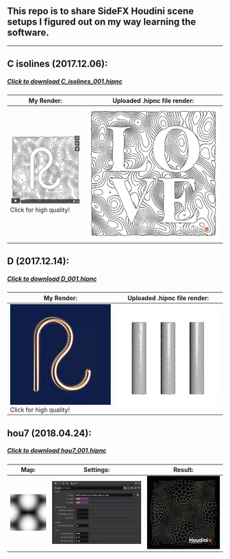 ## This repo is to share SideFX Houdini scene setups I figured out on my way learning the software.
---


## C isolines (2017.12.06):
##### [Click to download _C_isolines_001.hipnc_](C_isolines_001.hipnc)
My Render: | Uploaded .hipnc file render:
------------ | -------------
<a href="https://vimeo.com/246115410"><img src="C_isolines_vimeo.jpg"></a></br>Click for high quality! | <img src="C_isolines.jpg">

## D (2017.12.14):
##### [Click to download _D_001.hipnc_](D_001.hipnc)
My Render: | Uploaded .hipnc file render:
------------ | -------------
<a href="https://vimeo.com/pgvisuals/pg3"><img src="D_vimeo.gif"></a></br>Click for high quality! | <img src="D.gif">


## hou7 (2018.04.24):
##### [Click to download _hou7_001.hipnc_](hou7_001.hipnc)
Map: | Settings: | Result:
------------ | ------------- | -------------
<img src="hou7_A_map.jpg"> | <img src="hou7_A_settings.jpg"> | <img src="hou7_A_result.gif">

